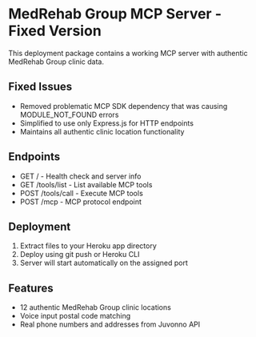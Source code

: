 # MedRehab Group MCP Server - Fixed Version

This deployment package contains a working MCP server with authentic MedRehab Group clinic data.

## Fixed Issues
- Removed problematic MCP SDK dependency that was causing MODULE_NOT_FOUND errors
- Simplified to use only Express.js for HTTP endpoints
- Maintains all authentic clinic location functionality

## Endpoints
- GET / - Health check and server info
- GET /tools/list - List available MCP tools
- POST /tools/call - Execute MCP tools
- POST /mcp - MCP protocol endpoint

## Deployment
1. Extract files to your Heroku app directory
2. Deploy using git push or Heroku CLI
3. Server will start automatically on the assigned port

## Features
- 12 authentic MedRehab Group clinic locations
- Voice input postal code matching
- Real phone numbers and addresses from Juvonno API